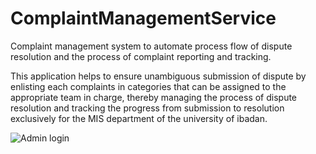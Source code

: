 # ComplaintManagementService
Complaint management system to automate process flow of dispute resolution and the process of complaint reporting and tracking.

This application helps to ensure unambiguous submission of dispute by enlisting each complaints in categories that can be assigned to the appropriate team in charge, thereby managing the process of dispute resolution and tracking the progress from submission to resolution exclusively for the MIS department of the university of ibadan.

![Admin login](https://octodex.github.com/images/yaktocat.png)
